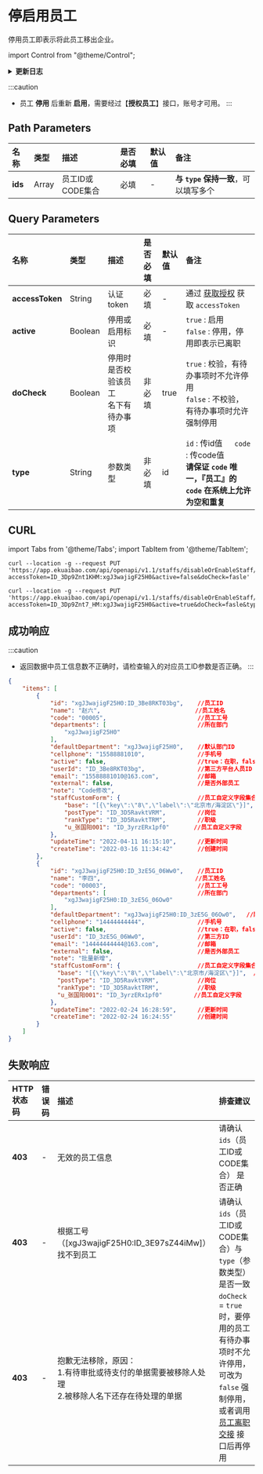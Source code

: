 # 停启用员工
停用员工即表示将此员工移出企业。

import Control from "@theme/Control";

<Control
method="PUT"
url="/api/openapi/v1.1/staffs/disableOrEnableStaff/[`ids`]"
/>

<details>
  <summary><b>更新日志</b></summary>
  <div>

  [**1.4.0**](/updateLog/update-log#140) -> 🚀 接口升级 `v1.1` 版本，新增 `type` 类型参数，支持 `id` 或 `code` 传参。<br/>

  </div>
</details>

:::caution
- 员工 **停用** 后重新 **启用**，需要经过【**授权员工**】接口，账号才可用。
:::

## Path Parameters

| 名称 | 类型 | 描述 | 是否必填 | 默认值 | 备注 |
| :--- | :--- | :--- | :--- |:--- | :--- |
| **ids** | Array | 员工ID或CODE集合 | 必填 | - | **与 `type` 保持一致**，可以填写多个 | 

## Query Parameters

| 名称 | 类型 | 描述 | 是否必填 | 默认值 | 备注 |
| :--- | :--- | :--- | :--- |:--- | :--- |
| **accessToken**   | String   | 认证token	                 | 必填  | -     | 通过 [获取授权](/docs/open-api/getting-started/auth) 获取 `accessToken` |
| **active**        | Boolean  | 停用或启用标识                 | 必填  | -     | `true` : 启用<br/>`false` : 停用，停用即表示已离职 | 
| **doCheck**       | Boolean  | 停用时是否校验该员工<br/>名下有待办事项 | 非必填 | true | `true` : 校验，有待办事项时不允许停用<br/>`false` : 不校验，有待办事项时允许强制停用 |
| **type**          | String   | 参数类型                      | 非必填 | id   | `id` : 传id值 &emsp; `code` : 传code值<br/>**请保证 `code` 唯一，『员工』的 `code` 在系统上允许为空和重复** |

## CURL

import Tabs from '@theme/Tabs';
import TabItem from '@theme/TabItem';

<Tabs>
<TabItem value="id" label="id" default>

```shell
curl --location -g --request PUT 'https://app.ekuaibao.com/api/openapi/v1.1/staffs/disableOrEnableStaff/[xgJ3wajigF25H0:ID_3Be8RKT03bg,xgJ3wajigF25H0:ID_3zE5G_06Ww0]?accessToken=ID_3Dp9Znt1KHM:xgJ3wajigF25H0&active=false&doCheck=fasle'
```
</TabItem>
<TabItem value="code" label="code">

```shell
curl --location -g --request PUT 'https://app.ekuaibao.com/api/openapi/v1.1/staffs/disableOrEnableStaff/[00005,00003]?accessToken=ID_3Dp9Znt7_HM:xgJ3wajigF25H0&active=true&doCheck=fasle&type=code'
```
</TabItem>
</Tabs>

## 成功响应

:::caution
- 返回数据中员工信息数不正确时，请检查输入的对应员工ID参数是否正确。
:::

```json
{
    "items": [
        {
            "id": "xgJ3wajigF25H0:ID_3Be8RKT03bg",    //员工ID
            "name": "赵六",                           //员工姓名
            "code": "00005",                          //员工工号
            "departments": [                          //所在部门
                "xgJ3wajigF25H0"
            ],
            "defaultDepartment": "xgJ3wajigF25H0",    //默认部门ID
            "cellphone": "15588881010",               //手机号
            "active": false,                          //true：在职，false：已离职
            "userId": "ID_3Be8RKT03bg",               //第三方平台人员ID
            "email": "15588881010@163.com",           //邮箱
            "external": false,                        //是否外部员工
            "note": "Code修改",
            "staffCustomForm": {                      //员工自定义字段集合
                "base": "[{\"key\":\"8\",\"label\":\"北京市/海淀区\"}]",  //常驻地
                "postType": "ID_3D5RavktVRM",         //岗位
                "rankType": "ID_3D5RavktTRM",         //职级
                "u_张国阳001": "ID_3yrzERx1pf0"       //员工自定义字段
            },
            "updateTime": "2022-04-11 16:15:10",      //更新时间
            "createTime": "2022-03-16 11:34:42"       //创建时间
        },
        {
            "id": "xgJ3wajigF25H0:ID_3zE5G_06Ww0",    //员工ID
            "name": "李四",                           //员工姓名
            "code": "00003",                          //员工工号
            "departments": [                          //所在部门
                "xgJ3wajigF25H0:ID_3zE5G_06Ow0"
            ],
            "defaultDepartment": "xgJ3wajigF25H0:ID_3zE5G_06Ow0",   //默认部门ID
            "cellphone": "14444444444",               //手机号
            "active": false,                          //true：在职，false：已离职
            "userId": "ID_3zE5G_06Ww0",               //第三方ID
            "email": "14444444444@163.com",           //邮箱
            "external": false,                        //是否外部员工
            "note": "批量新增",
            "staffCustomForm": {                      //员工自定义字段集合
              "base": "[{\"key\":\"8\",\"label\":\"北京市/海淀区\"}]",  //常驻地
              "postType": "ID_3D5RavktVRM",           //岗位
              "rankType": "ID_3D5RavktTRM",           //职级
              "u_张国阳001": "ID_3yrzERx1pf0"         //员工自定义字段
            },
            "updateTime": "2022-02-24 16:28:59",      //更新时间
            "createTime": "2022-02-24 16:24:55"       //创建时间
        }
    ]
}
```

## 失败响应

| HTTP状态码 | 错误码 | 描述 | 排查建议 |
| :--- | :--- | :--- | :--- |
| **403** | - | 无效的员工信息 | 请确认 `ids`（员工ID或CODE集合） 是否正确 | 
| **403** | - | 根据工号（[xgJ3wajigF25H0:ID_3E97sZ44iMw]）找不到员工 | 请确认 `ids`（员工ID或CODE集合）与 `type`（参数类型）是否一致 | 
| **403** | - | 抱歉无法移除，原因：<br/>1.有待审批或待支付的单据需要被移除人处理<br/>2.被移除人名下还存在待处理的单据 | `doCheck` = `true` 时，要停用的员工有待办事项时不允许停用，可改为 `false` 强制停用，或者调用 [员工离职交接](/docs/open-api/contacts/relay-staff) 接口后再停用 | 
